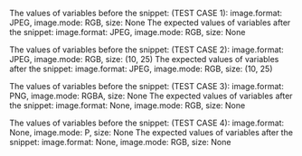 The values of variables before the snippet: (TEST CASE 1):
image.format: JPEG, image.mode: RGB, size: None
The expected values of variables after the snippet:
image.format: JPEG, image.mode: RGB, size: None

The values of variables before the snippet: (TEST CASE 2):
image.format: JPEG, image.mode: RGB, size: (10, 25)
The expected values of variables after the snippet:
image.format: JPEG, image.mode: RGB, size: (10, 25)

The values of variables before the snippet: (TEST CASE 3):
image.format: PNG, image.mode: RGBA, size: None
The expected values of variables after the snippet:
image.format: None, image.mode: RGB, size: None

The values of variables before the snippet: (TEST CASE 4):
image.format: None, image.mode: P, size: None
The expected values of variables after the snippet:
image.format: None, image.mode: RGB, size: None
